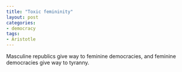 ```yaml
---
title: "Toxic femininity"
layout: post
categories:
- democracy
tags:
- Aristotle
---
```


Masculine republics give way to feminine democracies, and feminine democracies give way to tyranny.